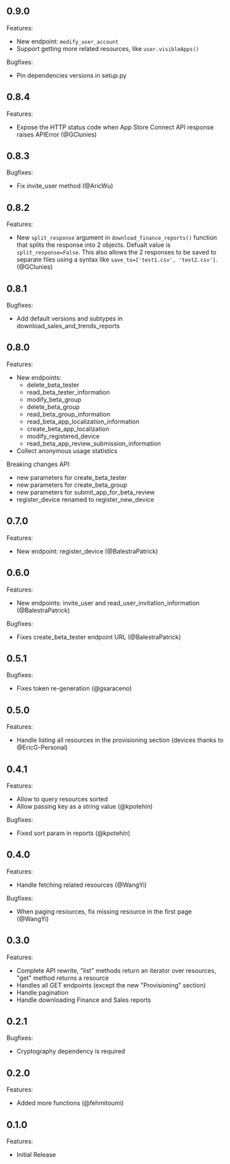## 0.9.0

Features:
- New endpoint: `modify_user_account`
- Support getting more related resources, like `user.visibleApps()`

Bugfixes:
- Pin dependencies versions in setup.py

## 0.8.4

Features:
-  Expose the HTTP status code when App Store Connect API response raises APIError (@GClunies)

## 0.8.3

Bugfixes:
- Fix invite_user method (@AricWu)

## 0.8.2

Features:
 - New `split_response` argument in `download_finance_reports()` function that splits the response into 2 objects. Defualt value is `split_response=False`. This also
 allows the 2 responses to be saved to separate files using a syntax like `save_to=['test1.csv', 'test2.csv']`. (@GClunies)

## 0.8.1

Bugfixes:
 - Add default versions and subtypes in download_sales_and_trends_reports

## 0.8.0

Features:
 - New endpoints:
   - delete_beta_tester
   - read_beta_tester_information
   - modify_beta_group
   - delete_beta_group
   - read_beta_group_information
   - read_beta_app_localization_information
   - create_beta_app_localization
   - modify_registered_device
   - read_beta_app_review_submission_information
 - Collect anonymous usage statistics

Breaking changes API:
 - new parameters for create_beta_tester
 - new parameters for create_beta_group
 - new parameters for submit_app_for_beta_review
 - register_device renamed to register_new_device 

## 0.7.0

Features:
 - New endpoint: register_device (@BalestraPatrick)

## 0.6.0

Features:
 - New endpoints: invite_user and read_user_invitation_information (@BalestraPatrick)

Bugfixes:
 - Fixes create_beta_tester endpoint URL (@BalestraPatrick)

## 0.5.1

Bugfixes:
 - Fixes token re-generation (@gsaraceno)

## 0.5.0

Features:
 -  Handle listing all resources in the provisioning section (devices thanks to @EricG-Personal)

## 0.4.1

Features:
 - Allow to query resources sorted
 - Allow passing key as a string value (@kpotehin)

Bugfixes:
 - Fixed sort param in reports (@kpotehin)

## 0.4.0

Features:
 - Handle fetching related resources (@WangYi)

Bugfixes:
 - When paging resources, fix missing resource in the first page (@WangYi)

## 0.3.0

Features:
  - Complete API rewrite, "list" methods return an iterator over resources, "get" method returns a resource 
  - Handles all GET endpoints (except the new "Provisioning" section)
  - Handle pagination
  - Handle downloading Finance and Sales reports

## 0.2.1

Bugfixes:

  - Cryptography dependency is required

## 0.2.0

Features:

  - Added more functions (@fehmitoumi)

## 0.1.0

Features:

  - Initial Release
